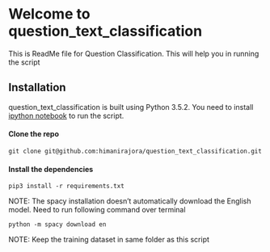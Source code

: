 # Welcome to question_text_classification
This is ReadMe file for Question Classification. This will help you in running the script

## Installation
question_text_classification is built using Python 3.5.2. You need to install [ipython notebook](https://jupyter.readthedocs.io/en/latest/install.html#new-to-python-and-jupyter) to run the script.

#### Clone the repo

	git clone git@github.com:himanirajora/question_text_classification.git

#### Install the dependencies
	
	pip3 install -r requirements.txt

NOTE: The spacy installation doesn’t automatically download the English model. Need to run following command over terminal

	python -m spacy download en

NOTE: Keep the training dataset in same folder as this script